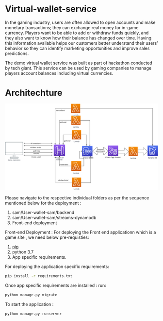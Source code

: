# Virtual-wallet-service

In the gaming industry, users are often allowed to open accounts and make monetary transactions; they can exchange real money for in-game currency. Players want to be able to add or withdraw funds quickly, and they also want to know how their balance has changed over time. Having this information available helps our customers better understand their users’ behavior so they can identify marketing opportunities and improve sales predictions.

The demo virtual wallet service was built as part of hackathon conducted by tech giant. This service can be used by gaming companies to manage players account balances including virtual currencies.

# Architechture

![Architechture](https://github.com/ChaitanyaReddy05/Virtual-wallet-service/blob/master/architechture.png)

Please navigate to the respective individual folders as per the sequence mentioned below for the deployment :

1) sam/User-wallet-sam/backend
2) sam/User-wallet-sam/streams-dynamodb
3) Front-end deployment 


Front-end Deployment :
For deploying the Front end applicationn which is a game site , we need below pre-requisties:
1) [pip](https://pip.pypa.io/en/stable/cli/pip_install/)
2) python 3.7
3) App specific requirements.

For deploying the application specific requirements:
```bash
pip install -r requirements.txt
```

Once app specific requirements are installed :
run:
```bash
python manage.py migrate
```

To start the application :
```bash
python manage.py runserver
```
